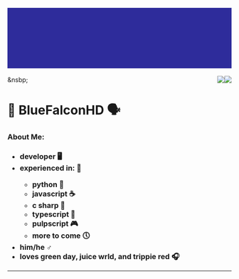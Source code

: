 ![Logo: BLUE.EXE... BlueFalconHD](https://github.com/BlueFalconHD/BlueFalconHD/blob/main/intro-once.gif?raw=true)

<!--<p align="center">-->


<img src="https://github-readme-stats.vercel.app/api?username=bluefalconhd&theme=synthwave" href="https://github.com/anuraghazra/github-readme-stats" align="right">
&nsbp;
<img src="https://github-readme-stats.vercel.app/api/top-langs/?username=bluefalconhd&theme=synthwave&card_width=495" href="https://github.com/anuraghazra/github-readme-stats" align="right">

<h1>💫 BlueFalconHD 🗣</h1>
<h3>About Me:<h3>
<ul>
  <li>developer 🖥</li>
  <li>experienced in: 📘</li>
  <ul>
    <li>python 🐍</li>
    <li>javascript ☕</li>
    <li>c sharp 📡</li>
    <li>typescript 🤖</li>
    <li>pulpscript 🎮</li>
    <li>more to come 🕔</li>
  </ul>
  <li>him/he ♂</li>
  <li>loves green day, juice wrld, and trippie red 🎧</li> 
</ul>
 
  

-----
